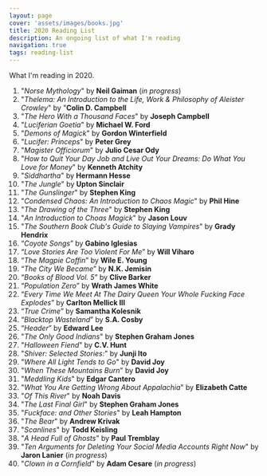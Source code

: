 ```yaml
---
layout: page
cover: 'assets/images/books.jpg'
title: 2020 Reading List
description: An ongoing list of what I'm reading
navigation: true
tags: reading-list
---
```


What I'm reading in 2020.

1. "_Norse Mythology_" by **Neil Gaiman** (_in progress_)
2. "_Thelema: An Introduction to the Life, Work & Philosophy of Aleister Crowley_" by "**Colin D. Campbell**
3. "_The Hero With a Thousand Faces_" by **Joseph Campbell**
4. "_Luciferian Goetia_" by **Michael W. Ford**
5. "_Demons of Magick_" by **Gordon Winterfield**
6. "_Lucifer: Princeps_" by **Peter Grey**
7. "_Magister Officiorum_" by **Julio Cesar Ody**
8. "_How to Quit Your Day Job and Live Out Your Dreams: Do What You Love for Money_" by **Kenneth Atchity**
9. "_Siddhartha_" by **Hermann Hesse**
10. "_The Jungle_" by **Upton Sinclair**
11. "_The Gunslinger_" by **Stephen King**
12. "_Condensed Chaos: An Introduction to Chaos Magic_" by **Phil Hine**
13. "_The Drawing of the Three_" by **Stephen King**
14. "_An Introduction to Choas Magick_" by **Jason Louv**
16. "_The Southern Book Club's Guide to Slaying Vampires_" by **Grady Hendrix**
17. “_Coyote Songs_” by **Gabino Iglesias**
18. “_Love Stories Are Too Violent For Me_” by **Will Viharo**
19. “_The Magpie Coffin_” by **Wile E. Young**
20. “_The City We Became_” by **N.K. Jemisin**
22. “_Books of Blood Vol. 5_” by **Clive Barker**
23. “_Population Zero_” by **Wrath James White**
24. “_Every Time We Meet At The Dairy Queen Your Whole Fucking Face Explodes_” by **Carlton Mellick III**
25. “_True Crime_” by **Samantha Kolesnik**
26. “_Blacktop Wasteland_” by **S.A. Cosby**
27. “_Header_” by **Edward Lee**
28. "_The Only Good Indians_" by **Stephen Graham Jones**
29. "_Halloween Fiend_" by **C.V. Hunt**
30. "_Shiver: Selected Stories:_" by **Junji Ito**
31. "_Where All Light Tends to Go_" by **David Joy**
32. "_When These Mountains Burn_" by **David Joy**
33. "_Meddling Kids_" by **Edgar Cantero**
34. "_What You Are Getting Wrong About Appalachia_" by **Elizabeth Catte**
35. "_Of This River_" by **Noah Davis**
36. "_The Last Final Girl_" by **Stephen Graham Jones**
37. "_Fuckface: and Other Stories_" by **Leah Hampton**
38. "_The Bear_" by **Andrew Krivak**
39. "_Scanlines_" by **Todd Keisling**
40. "_A Head Full of Ghosts_" by **Paul Tremblay**
41. "_Ten Arguments for Deleting Your Social Media Accounts Right Now_" by **Jaron Lanier** (_in progress_)
42. "_Clown in a Cornfield_" by **Adam Cesare** (_in progress_)